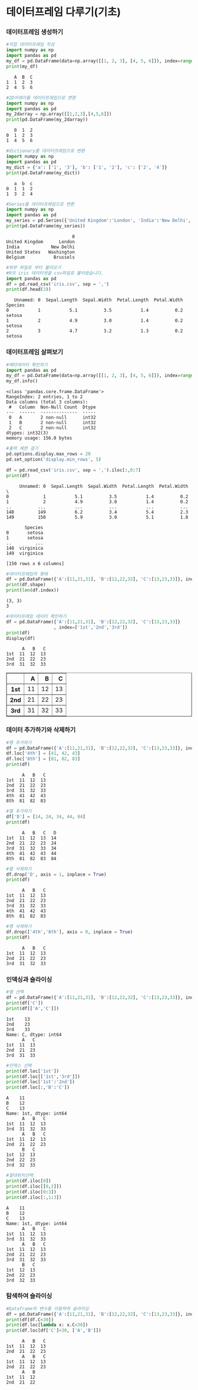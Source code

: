 # 데이터프레임 다루기(기초)
### 데이터프레임 생성하기
```python
#직접 데이터프레임 작성
import numpy as np
import pandas as pd
my_df = pd.DataFrame(data=np.array([[1, 2, 3], [4, 5, 6]]), index=range(1,3), columns=['A','B','C'])
print(my_df)
```

       A  B  C
    1  1  2  3
    2  4  5  6
    


```python
#2D어레이를 데이터프레임으로 변환
import numpy as np
import pandas as pd
my_2darray = np.array([[1,2,3],[4,5,6]])
print(pd.DataFrame(my_2darray))
```

       0  1  2
    0  1  2  3
    1  4  5  6
    


```python
#dictionary를 데이터프레임으로 변환
import numpy as np
import pandas as pd
my_dict = {'a': ['1', '3'], 'b': ['1', '2'], 'c': ['2', '4']}
print(pd.DataFrame(my_dict))
```

       a  b  c
    0  1  1  2
    1  3  2  4
    


```python
#Series를 데이터프레임으로 변환
import numpy as np
import pandas as pd
my_series = pd.Series({'United Kingdom':'London', 'India':'New Delhi', 'United States':'Washington', 'Belgium':'Brussels'})
print(pd.DataFrame(my_series))
```

                             0
    United Kingdom      London
    India            New Delhi
    United States   Washington
    Belgium           Brussels
    


```python
#외부 파일로 부터 불러오기
#R의 iris 데이터셋을 csv파일로 불러왔습니다.
import pandas as pd
df = pd.read_csv('iris.csv', sep = ',')
print(df.head(3))
```

       Unnamed: 0  Sepal.Length  Sepal.Width  Petal.Length  Petal.Width Species
    0           1           5.1          3.5           1.4          0.2  setosa
    1           2           4.9          3.0           1.4          0.2  setosa
    2           3           4.7          3.2           1.3          0.2  setosa
    

### 데이터프레임 살펴보기
```python
#메타데이터 확인하기
import pandas as pd
my_df = pd.DataFrame(data=np.array([[1, 2, 3], [4, 5, 6]]), index=range(1,3), columns=['A','B','C'])
my_df.info()
```

    <class 'pandas.core.frame.DataFrame'>
    RangeIndex: 2 entries, 1 to 2
    Data columns (total 3 columns):
     #   Column  Non-Null Count  Dtype
    ---  ------  --------------  -----
     0   A       2 non-null      int32
     1   B       2 non-null      int32
     2   C       2 non-null      int32
    dtypes: int32(3)
    memory usage: 156.0 bytes
    



```python
#출력 제한 걸기
pd.options.display.max_rows = 20  
pd.set_option('display.min_rows', 5)

df = pd.read_csv('iris.csv', sep = ',').iloc[:,0:7]
print(df)
```

         Unnamed: 0  Sepal.Length  Sepal.Width  Petal.Length  Petal.Width  \
    0             1           5.1          3.5           1.4          0.2   
    1             2           4.9          3.0           1.4          0.2   
    ..          ...           ...          ...           ...          ...   
    148         149           6.2          3.4           5.4          2.3   
    149         150           5.9          3.0           5.1          1.8   
    
           Species  
    0       setosa  
    1       setosa  
    ..         ...  
    148  virginica  
    149  virginica  
    
    [150 rows x 6 columns]
    



```python
#데이터프레임의 형태
df = pd.DataFrame({'A':[11,21,31], 'B':[12,22,32], 'C':[13,23,33]}, index=['1st','2nd','3rd'])
print(df.shape) 
print(len(df.index)) 
```

    (3, 3)
    3
    


```python
#데이터프레임 데이터 확인하기
df = pd.DataFrame({'A':[11,21,31], 'B':[12,22,32], 'C':[13,23,33]}
                  , index=['1st','2nd','3rd'])
print(df)
display(df)
```

          A   B   C
    1st  11  12  13
    2nd  21  22  23
    3rd  31  32  33
    


<div>
<style scoped>
    .dataframe tbody tr th:only-of-type {
        vertical-align: middle;
    }

    .dataframe tbody tr th {
        vertical-align: top;
    }

    .dataframe thead th {
        text-align: right;
    }
</style>
<table border="1" class="dataframe">
  <thead>
    <tr style="text-align: right;">
      <th></th>
      <th>A</th>
      <th>B</th>
      <th>C</th>
    </tr>
  </thead>
  <tbody>
    <tr>
      <th>1st</th>
      <td>11</td>
      <td>12</td>
      <td>13</td>
    </tr>
    <tr>
      <th>2nd</th>
      <td>21</td>
      <td>22</td>
      <td>23</td>
    </tr>
    <tr>
      <th>3rd</th>
      <td>31</td>
      <td>32</td>
      <td>33</td>
    </tr>
  </tbody>
</table>
</div>



### 데이터 추가하기와 삭제하기
```python
#행 추가하기
df = pd.DataFrame({'A':[11,21,31], 'B':[12,22,32], 'C':[13,23,33]}, index=['1st','2nd','3rd'])
df.loc['4th'] = [41, 42, 43]
df.loc['8th'] = [81, 82, 83]
print(df)
```

          A   B   C
    1st  11  12  13
    2nd  21  22  23
    3rd  31  32  33
    4th  41  42  43
    8th  81  82  83
    


```python
#열 추가하기
df['D'] = [14, 24, 34, 44, 84]
print(df)
```

          A   B   C   D
    1st  11  12  13  14
    2nd  21  22  23  24
    3rd  31  32  33  34
    4th  41  42  43  44
    8th  81  82  83  84
    


```python
#열 삭제하기
df.drop('D', axis = 1, inplace = True) 
print(df)
```

          A   B   C
    1st  11  12  13
    2nd  21  22  23
    3rd  31  32  33
    4th  41  42  43
    8th  81  82  83
    


```python
#행 삭제하기
df.drop(['4th','8th'], axis = 0, inplace = True)
print(df)
```

          A   B   C
    1st  11  12  13
    2nd  21  22  23
    3rd  31  32  33
    


### 인덱싱과 슬라이싱

```python
#열 선택
df = pd.DataFrame({'A':[11,21,31], 'B':[12,22,32], 'C':[13,23,33]}, index=['1st','2nd','3rd'])
print(df['C'])
print(df[['A','C']])
```

    1st    13
    2nd    23
    3rd    33
    Name: C, dtype: int64
          A   C
    1st  11  13
    2nd  21  23
    3rd  31  33
    


```python
#인덱스 선택
print(df.loc['1st'])
print(df.loc[['1st','3rd']])
print(df.loc['1st':'2nd'])
print(df.loc[:,'B':'C'])
```

    A    11
    B    12
    C    13
    Name: 1st, dtype: int64
          A   B   C
    1st  11  12  13
    3rd  31  32  33
          A   B   C
    1st  11  12  13
    2nd  21  22  23
          B   C
    1st  12  13
    2nd  22  23
    3rd  32  33
    


```python
#절대위치선택
print(df.iloc[0])
print(df.iloc[[0,2]])
print(df.iloc[0:3]) 
print(df.iloc[:,1:3]) 
```

    A    11
    B    12
    C    13
    Name: 1st, dtype: int64
          A   B   C
    1st  11  12  13
    3rd  31  32  33
          A   B   C
    1st  11  12  13
    2nd  21  22  23
    3rd  31  32  33
          B   C
    1st  12  13
    2nd  22  23
    3rd  32  33
    


### 탐색하여 슬라이싱
```python
#Dataframe의 변수를 이용하여 슬라이싱
df = pd.DataFrame({'A':[11,21,31], 'B':[12,22,32], 'C':[13,23,33]}, index=['1st','2nd','3rd'])
print(df[df.C<30])
print(df.loc[lambda x: x.C<30])
print(df.loc[df['C']<30, ['A','B']])
```

          A   B   C
    1st  11  12  13
    2nd  21  22  23
          A   B   C
    1st  11  12  13
    2nd  21  22  23
          A   B
    1st  11  12
    2nd  21  22
    

